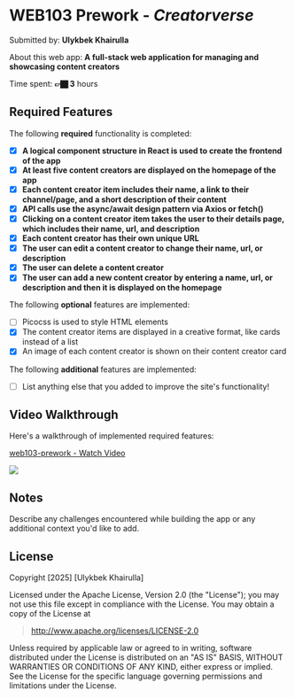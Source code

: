 # WEB103 Prework - *Creatorverse*

Submitted by: **Ulykbek Khairulla**

About this web app: **A full-stack web application for managing and showcasing content creators**

Time spent: **👉🏿 3** hours

## Required Features

The following **required** functionality is completed:

<!-- 👉🏿👉🏿👉🏿 Make sure to check off completed functionality below -->
- [x] **A logical component structure in React is used to create the frontend of the app**
- [x] **At least five content creators are displayed on the homepage of the app**
- [x] **Each content creator item includes their name, a link to their channel/page, and a short description of their content**
- [x] **API calls use the async/await design pattern via Axios or fetch()**
- [x] **Clicking on a content creator item takes the user to their details page, which includes their name, url, and description**
- [x] **Each content creator has their own unique URL**
- [x] **The user can edit a content creator to change their name, url, or description**
- [x] **The user can delete a content creator**
- [x] **The user can add a new content creator by entering a name, url, or description and then it is displayed on the homepage**

The following **optional** features are implemented:

- [ ] Picocss is used to style HTML elements
- [x] The content creator items are displayed in a creative format, like cards instead of a list
- [x] An image of each content creator is shown on their content creator card

The following **additional** features are implemented:

* [ ] List anything else that you added to improve the site's functionality!

## Video Walkthrough

Here's a walkthrough of implemented required features:

  <div>
    <a href="https://www.loom.com/share/4dc19e12eff049b4add9520aa57382e8">
      <p>web103-prework - Watch Video</p>
    </a>
    <a href="https://www.loom.com/share/4dc19e12eff049b4add9520aa57382e8">
      <img style="max-width:300px;" src="https://cdn.loom.com/sessions/thumbnails/4dc19e12eff049b4add9520aa57382e8-fd040fb9e7003c1d-full-play.gif">
    </a>
  </div>

## Notes

Describe any challenges encountered while building the app or any additional context you'd like to add.

## License

Copyright [2025] [Ulykbek Khairulla]

Licensed under the Apache License, Version 2.0 (the "License"); you may not use this file except in compliance with the License. You may obtain a copy of the License at

> http://www.apache.org/licenses/LICENSE-2.0

Unless required by applicable law or agreed to in writing, software distributed under the License is distributed on an "AS IS" BASIS, WITHOUT WARRANTIES OR CONDITIONS OF ANY KIND, either express or implied. See the License for the specific language governing permissions and limitations under the License.
